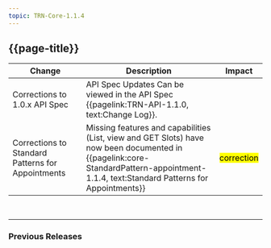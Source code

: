 ```yaml
---
topic: TRN-Core-1.1.4
---
```


<div class="bars-blg-expander">
<div class="bars-blg-expander-entry" id="v1.1.4">

## {{page-title}}

| Change                                   | Description                            | Impact                          | 
|------------------------------------------|----------------------------------------|---------------------------------|
| Corrections to 1.0.x API Spec         | API Spec Updates Can be viewed in the API Spec {{pagelink:TRN-API-1.1.0, text:Change Log}}. | 
| Corrections to Standard Patterns for Appointments | Missing features and capabilities (List, view and GET Slots) have now been documented in  {{pagelink:core-StandardPattern-appointment-1.1.4, text:Standard Patterns for Appointments}} | <mark style="background-color: Yellow">correction</mark> |


<br>
<hr>

### Previous Releases